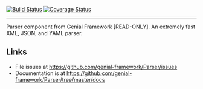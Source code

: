 [![Build Status](https://travis-ci.org/genial-framework/Parser.svg?branch=master)](https://travis-ci.org/genial-framework/Parser) [![Coverage Status](https://coveralls.io/repos/github/genial-framework/Parser/badge.svg?branch=master)](https://coveralls.io/github/genial-framework/Parser?branch=master)

--------
Parser component from Genial Framework [READ-ONLY]. An extremely fast XML, JSON, and YAML parser.

## Links
- File issues at <https://github.com/genial-framework/Parser/issues>
- Documentation is at <https://github.com/genial-framework/Parser/tree/master/docs>
